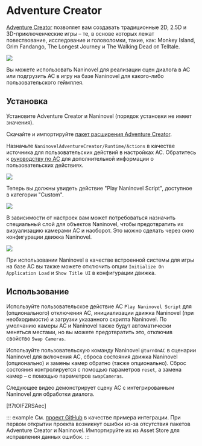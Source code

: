 ﻿# Adventure Creator

[Adventure Creator](https://www.adventurecreator.org/) позволяет вам создавать традиционные 2D, 2.5D и 3D-приключенческие игры – те, в основе которых лежат повествование, исследование и головоломки, такие, как: Monkey Island, Grim Fandango, The Longest Journey и The Walking Dead от Telltale.

![](https://i.gyazo.com/74a12fa535198cb26a87a5037b15a988.jpg)

Вы можете использовать Naninovel для реализации сцен диалога в AC или подгрузить AC в игру на базе Naninovel для какого-либо пользовательского геймплея.

## Установка

Установите Adventure Creator и Naninovel (порядок установки не имеет значения).

Скачайте и импортируйте [пакет расширения Adventure Creator](https://github.com/Naninovel/AdventureCreator/raw/master/NaninovelAdventureCreator.unitypackage).

Назначьте `NaninovelAdventureCreator/Runtime/Actions` в качестве источника для пользовательских действий в настройках AC. Обратитесь к [руководству по AC](https://www.adventurecreator.org/tutorials/writing-custom-action) для дополнительной информации о пользовательских действиях.

![](https://i.gyazo.com/59a162751411ec60a7cf5ad89e9a66ec.png)

Теперь вы должны увидеть действие "Play Naninovel Script", доступное в категории "Custom".

![](https://i.gyazo.com/faf33afa1df8ff98ea04ef9cf1a44f8f.png)

В зависимости от настроек вам может потребоваться назначить специальный слой для объектов Naninovel, чтобы предотвратить их визуализацию камерами AC и наоборот. Это можно сделать через окно конфигурации движка Naninovel.

![](https://i.gyazo.com/ed765928c0420ec2b1e26d6bf4a66e6c.png)

При использовании Naninovel в качестве встроенной системы для игры на базе AC вы также можете отключить опции `Initialize On Application Load` и `Show Title UI` в конфигурации движка.

## Использование

Используйте пользовательское действие AC `Play Naninovel Script` для (опционального) отключения AC, инициализации движка Naninovel (при необходимости) и загрузки указанного скрипта Naninovel. По умолчанию камеры AC и Naninovel также будут автоматически меняться местами, но вы можете предотвратить это, отключив свойство `Swap Cameras`.

Используйте пользовательскую команду Naninovel `@turnOnAC` в сценарии Naninovel для включения AC, сброса состояния движка Naninovel (опционально) и замены камер обратно (также опционально). Сброс состояния контролируется с помощью параметров `reset`, а замена камер – с помощью параметров `swapCameras`.

Следующее видео демонстрирует сцену AC с интегрированным Naninovel для обработки диалога.

[!!7tOIFZRSAec]

::: example
См. [проект GitHub](https://github.com/Naninovel/AdventureCreator) в качестве примера интеграции. При первом открытии проекта возникнут ошибки из-за отсутствия пакетов Adventure Creator и Naninovel. Импортируйте их из Asset Store для исправления данных ошибок.
:::